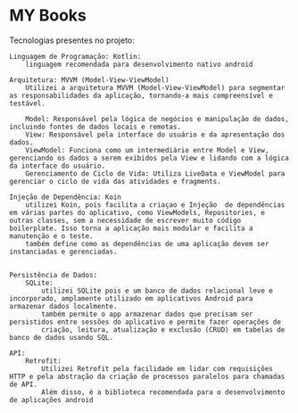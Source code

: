 # MY Books

Tecnologias presentes no projeto:

    Linguagem de Programação: Kotlin:
        linguagem recomendada para desenvolvimento nativo android

    Arquitetura: MVVM (Model-View-ViewModel)
        Utilizei a arquitetura MVVM (Model-View-ViewModel) para segmentar as responsabilidades da aplicação, tornando-a mais compreensível e testável.

        Model: Responsável pela lógica de negócios e manipulação de dados, incluindo fontes de dados locais e remotas.
        View: Responsável pela interface do usuário e da apresentação dos dados.
        ViewModel: Funciona como um intermediário entre Model e View, gerenciando os dados a serem exibidos pela View e lidando com a lógica da interface do usuário.
        Gerenciamento de Ciclo de Vida: Utiliza LiveData e ViewModel para gerenciar o ciclo de vida das atividades e fragments.

    Injeção de Dependência: Koin
        utilizei Koin, pois facilita a criaçao e Injeção  de dependências em várias partes do aplicativo, como ViewModels, Repositories, e outras classes, sem a necessidade de escrever muito código boilerplate. Isso torna a aplicação mais modular e facilita a manutenção e o teste.
        também define como as dependências de uma aplicação devem ser instanciadas e gerenciadas.


    Persistência de Dados:
        SQLite:
            utilizei SQLite pois e um banco de dados relacional leve e incorporado, amplamente utilizado em aplicativos Android para armazenar dados localmente.
            também permite o app armazenar dados que precisam ser persistidos entre sessões do aplicativo e permite fazer operações de
            criação, leitura, atualização e exclusão (CRUD) em tabelas de banco de dados usando SQL.

    API:
        Retrofit:
            Utilizei Retrofit pela facilidade em lidar com requisições HTTP e pela abstração da criação de processos paralelos para chamadas de API.
            Além disso, é a biblioteca recomendada para o desenvolvimento de aplicações android